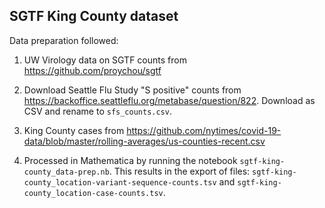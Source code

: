 ## SGTF King County dataset

Data preparation followed:

1. UW Virology data on SGTF counts from https://github.com/proychou/sgtf

2. Download Seattle Flu Study "S positive" counts from https://backoffice.seattleflu.org/metabase/question/822. Download as CSV and rename to `sfs_counts.csv`.

3. King County cases from https://github.com/nytimes/covid-19-data/blob/master/rolling-averages/us-counties-recent.csv

4. Processed in Mathematica by running the notebook `sgtf-king-county_data-prep.nb`. This results in the export of files: `sgtf-king-county_location-variant-sequence-counts.tsv` and `sgtf-king-county_location-case-counts.tsv`.
